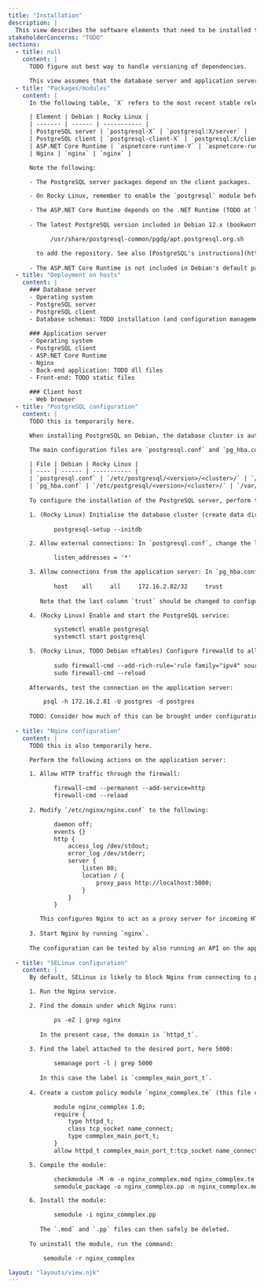 ```yaml
---
title: "Installation"
description: |
  This view describes the software elements that need to be installed to move the system into production.
stakeholderConcerns: "TODO"
sections:
  - title: null
    content: |
      TODO figure out best way to handle versioning of dependencies.

      This view assumes that the database server and application server are distinct hosts.
  - title: "Packages/modules"
    content: |
      In the following table, `X` refers to the most recent stable release of PostgreSQL available for the operating system, and `Y` refers to the latest version of .NET.

      | Element | Debian | Rocky Linux |
      | ------- | ------ | ----------- |
      | PostgreSQL server | `postgresql-X` | `postgresql:X/server` |
      | PostgreSQL client | `postgresql-client-X` | `postgresql:X/client` |
      | ASP.NET Core Runtime | `aspnetcore-runtime-Y` | `aspnetcore-runtime-Y` |
      | Nginx | `nginx` | `nginx` |

      Note the following:

      - The PostgreSQL server packages depend on the client packages.

      - On Rocky Linux, remember to enable the `postgresql` module before installing PostgreSQL packages.

      - The ASP.NET Core Runtime depends on the .NET Runtime (TODO at least on Rocky, but on Debian?).
      
      - The latest PostgreSQL version included in Debian 12.x (bookworm) is version 15. To install newer versions of both `postgresql-X` and `postgresql-client-X`, first install the package `postgresql-common` (which is a dependency of both of the former packages), and then run the script

            /usr/share/postgresql-common/pgdg/apt.postgresql.org.sh

        to add the repository. See also [PostgreSQL's instructions](https://www.postgresql.org/download/linux/debian/) for installing the package.
      
      - The ASP.NET Core Runtime is not included in Debian's default package directory, so to install the package `aspnetcore-runtime-Y`, it is necessary to first install the package `packages-microsoft-prod.deb` from the [Linux software repository for Microsoft products](https://packages.microsoft.com/config/debian/). See also [Microsoft's instructions](https://learn.microsoft.com/en-us/dotnet/core/install/linux-debian) (TODO wget vs. curl?) for installing the package.
  - title: "Deployment on hosts"
    content: |
      ### Database server
      - Operating system
      - PostgreSQL server
      - PostgreSQL client
      - Database schemas: TODO installation (and configuration management)
  
      ### Application server
      - Operating system
      - PostgreSQL client
      - ASP.NET Core Runtime
      - Nginx
      - Back-end application: TODO dll files
      - Front-end: TODO static files
  
      ### Client host
      - Web browser
  - title: "PostgreSQL configuration"
    content: |
      TODO this is temporarily here.

      When installing PostgreSQL on Debian, the database cluster is automatically initialised, and the `postgresql` service is also automatically enabled and started. For more information, see the [Debian wiki's PostgreSQL page](https://wiki.debian.org/PostgreSql). However, on Rocky Linux this is not the case, so it is necessary to manually perform these tasks.

      The main configuration files are `postgresql.conf` and `pg_hba.conf`. These are located in the following directories (TODO Debian cluster name):

      | File | Debian | Rocky Linux |
      | ---- | ------ | ----------- |
      | `postgresql.conf` | `/etc/postgresql/<version>/<cluster>/` | `/var/lib/pgsql/data/` |
      | `pg_hba.conf` | `/etc/postgresql/<version>/<cluster>/` | `/var/lib/pgsql/data/` |
      
      To configure the installation of the PostgreSQL server, perform the following actions on the database server. Only perform actions labeled "Rocky Linux" if the database server is running Rocky Linux.

      1. (Rocky Linux) Initialise the database cluster (create data directory, config files, etc. in `/var/lib/pgsql` (TODO where is this in Debian?)):
             
             postgresql-setup --initdb

      2. Allow external connections: In `postgresql.conf`, change the line (TODO check the more secure way to do this)

             listen_addresses = '*'

      3. Allow connections from the application server: In `pg_hba.conf`, append the line
      
             host    all     all     172.16.2.82/32     trust
         
         Note that the last column `trust` should be changed to configure password authentication. TODO

      4. (Rocky Linux) Enable and start the PostgreSQL service:

             systemctl enable postgresql
             systemctl start postgresql

      5. (Rocky Linux, TODO Debian nftables) Configure firewalld to allow traffic from the application server on port 5432 (TODO check if this is the best way):
      
             sudo firewall-cmd --add-rich-rule='rule family="ipv4" source address="172.16.2.82" port port=5432 protocol=tcp accept' --permanent
             sudo firewall-cmd --reload
      
      Afterwards, test the connection on the application server:

          psql -h 172.16.2.81 -U postgres -d postgres
      
      TODO: Consider how much of this can be brought under configuration management.
    
  - title: "Nginx configuration"
    content: |
      TODO this is also temporarily here.

      Perform the following actions on the application server:

      1. Allow HTTP traffic through the firewall:

             firewall-cmd --permanent --add-service=http
             firewall-cmd --reload
      
      2. Modify `/etc/nginx/nginx.conf` to the following:

             daemon off;
             events {}
             http {
                 access_log /dev/stdout;
                 error_log /dev/stderr;
                 server {
                     listen 80;
                     location / {
                         proxy_pass http://localhost:5000;
                     }
                 }
             }

         This configures Nginx to act as a proxy server for incoming HTTP traffic, redirecting it to `localhost:5000`. Furthermore, Nginx will not act as a daemon, and will output access and error information to standard output and error, respectively.
      
      3. Start Nginx by running `nginx`.
    
      The configuration can be tested by also running an API on the application server listening on port 5000, and sending requests to the application server from a different host.
  
  - title: "SELinux configuration"
    content: |
      By default, SELinux is likely to block Nginx from connecting to port 5000 on localhost, at least when Nginx runs as a service. To allow this, create a custom policy module as follows:

      1. Run the Nginx service.

      2. Find the domain under which Nginx runs:

             ps -eZ | grep nginx
        
         In the present case, the domain is `httpd_t`.
      
      3. Find the label attached to the desired port, here 5000:

             semanage port -l | grep 5000
         
         In this case the label is `commplex_main_port_t`.
      
      4. Create a custom policy module `nginx_commplex.te` (this file can be saved anywhere):

             module nginx_commplex 1.0;
             require {
                 type httpd_t;
                 class tcp_socket name_connect;
                 type commplex_main_port_t;
             }
             allow httpd_t commplex_main_port_t:tcp_socket name_connect;

      5. Compile the module:

             checkmodule -M -m -o nginx_commplex.mod nginx_commplex.te
             semodule_package -o nginx_commplex.pp -m nginx_commplex.mod

      6. Install the module:

             semodule -i nginx_commplex.pp
        
         The `.mod` and `.pp` files can then safely be deleted.
      
      To uninstall the module, run the command:

          semodule -r nginx_commplex

layout: "layouts/view.njk"
---
```

